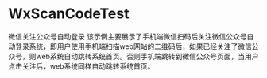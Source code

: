 # WxScanCodeTest
微信关注公众号自动登录
该示例主要展示了手机端微信扫码后关注微信公众号自动登录系统，即用户使用手机端扫描web网站的二维码后，如果已经关注了微信公众号，则web系统自动跳转系统首页。否则手机端跳转到微信公众号页面，当用户点击关注后，web系统同样自动跳转系统首页。
